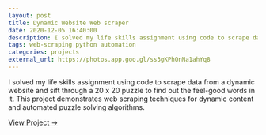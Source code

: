 ```yaml
---
layout: post
title: Dynamic Website Web scraper
date: 2020-12-05 16:40:00
description: I solved my life skills assignment using code to scrape data from a dynamic website and sift through a 20 x 20 puzzle to find out the feel-good words in it.
tags: web-scraping python automation
categories: projects
external_url: https://photos.app.goo.gl/ss3gKPhQnNa1ahYq8
---
```


I solved my life skills assignment using code to scrape data from a dynamic website and sift through a 20 x 20 puzzle to find out the feel-good words in it. This project demonstrates web scraping techniques for dynamic content and automated puzzle solving algorithms.

[View Project →](https://photos.app.goo.gl/ss3gKPhQnNa1ahYq8)